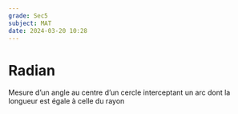 ```yaml
---
grade: Sec5
subject: MAT
date: 2024-03-20 10:28
---
```


# Radian

Mesure d’un angle au centre d’un cercle interceptant un arc dont la longueur est égale à celle du rayon